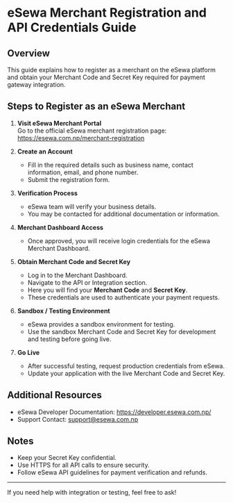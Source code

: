 # eSewa Merchant Registration and API Credentials Guide

## Overview
This guide explains how to register as a merchant on the eSewa platform and obtain your Merchant Code and Secret Key required for payment gateway integration.

## Steps to Register as an eSewa Merchant

1. **Visit eSewa Merchant Portal**  
   Go to the official eSewa merchant registration page:  
   https://esewa.com.np/merchant-registration

2. **Create an Account**  
   - Fill in the required details such as business name, contact information, email, and phone number.  
   - Submit the registration form.

3. **Verification Process**  
   - eSewa team will verify your business details.  
   - You may be contacted for additional documentation or information.

4. **Merchant Dashboard Access**  
   - Once approved, you will receive login credentials for the eSewa Merchant Dashboard.

5. **Obtain Merchant Code and Secret Key**  
   - Log in to the Merchant Dashboard.  
   - Navigate to the API or Integration section.  
   - Here you will find your **Merchant Code** and **Secret Key**.  
   - These credentials are used to authenticate your payment requests.

6. **Sandbox / Testing Environment**  
   - eSewa provides a sandbox environment for testing.  
   - Use the sandbox Merchant Code and Secret Key for development and testing before going live.

7. **Go Live**  
   - After successful testing, request production credentials from eSewa.  
   - Update your application with the live Merchant Code and Secret Key.

## Additional Resources
- eSewa Developer Documentation: https://developer.esewa.com.np/
- Support Contact: support@esewa.com.np

## Notes
- Keep your Secret Key confidential.  
- Use HTTPS for all API calls to ensure security.  
- Follow eSewa API guidelines for payment verification and refunds.

---

If you need help with integration or testing, feel free to ask!
